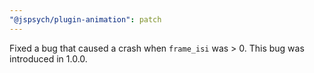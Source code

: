 ```yaml
---
"@jspsych/plugin-animation": patch
---
```


Fixed a bug that caused a crash when `frame_isi` was > 0. This bug was introduced in 1.0.0.
